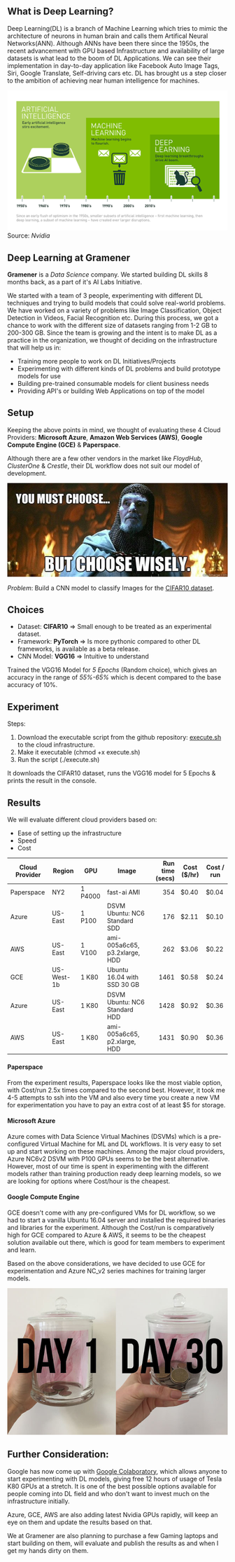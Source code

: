 ## What is Deep Learning?

Deep Learning(DL) is a branch of Machine Learning which tries to mimic the architecture of neurons in human brain and
calls them Artifical Neural Networks(ANN). Although ANNs have been there since the 1950s, the recent advancement with GPU based Infrastructure and availability of large datasets is what lead to the boom of DL Applications. We can see their implementation in day-to-day application like Facebook Auto Image Tags, Siri, Google Translate, Self-driving cars etc. DL has brought us a step closer to the ambition of achieving near human intelligence for machines.

![Deep Learning](imgs/one.png)
Source: *Nvidia*

## Deep Learning at Gramener

**Gramener** is a *Data Science* company. We started building DL skills 8 months back,
as a part of it's AI Labs Initiative.

We started with a team of 3 people, experimenting with different DL techniques and trying to build
models that could solve real-world problems. We have worked on a variety of problems like Image Classification, Object Detection in Videos, Facial Recognition etc. During this process, we got a chance to work with the different size of datasets ranging from 1-2 GB to 200-300 GB. Since the team is growing and the intent is to make DL as a practice in the organization, we thought of deciding on the infrastructure that will help us in:
- Training more people to work on DL Initiatives/Projects
- Experimenting with different kinds of DL problems and build prototype models for use
- Building pre-trained consumable models for client business needs
- Providing API's or building Web Applications on top of the model


## Setup

Keeping the above points in mind, we thought of evaluating these 4 Cloud Providers:
**Microsoft Azure**, **Amazon Web Services (AWS)**, **Google Compute Engine (GCE)** & **Paperspace**.

Although there are a few other vendors in the market like *FloydHub*, *ClusterOne* & *Crestle*, their DL workflow
does not suit our model of development.

![GPU Infrastructure](imgs/two.jpeg)

*Problem*: Build a CNN model to classify Images for the [CIFAR10 dataset](https://www.cs.toronto.edu/~kriz/cifar.html).

## Choices

- Dataset: **CIFAR10** => Small enough to be treated as an experimental dataset.
- Framework: **PyTorch** => Is more pythonic compared to other DL frameworks, is available as a beta release.
- CNN Model: **VGG16** => Intuitive to understand

Trained the VGG16 Model for *5 Epochs* (Random choice), which gives an accuracy in the range of *55%-65%* which
is decent compared to the base accuracy of 10%.

## Experiment

Steps:
1. Download the executable script from the github repository: [execute.sh](https://github.com/srm-soumya/cloud-check/blob/master/execute.sh) to the cloud infrastructure.
2. Make it executable (chmod +x execute.sh)
3. Run the script (./execute.sh)

It downloads the CIFAR10 dataset, runs the VGG16 model for 5 Epochs & prints the result in the console.

## Results

We will evaluate different cloud providers based on:
- Ease of setting up the infrastructure
- Speed
- Cost

| Cloud Provider | Region     | GPU     | Image                         | Run time (secs) | Cost ($/hr) | Cost / run |
|----------------|------------|---------|-------------------------------|----------------:|-------------|------------|
| Paperspace     | NY2        | 1 P4000 | fast-ai AMI                   |             354 |       $0.40 |      $0.04 |
| Azure          | US-East    | 1 P100  | DSVM Ubuntu: NC6 Standard SDD |             176 |       $2.11 |      $0.10 |
| AWS            | US-East    | 1 V100  | ami-005a6c65, p3.2xlarge, HDD |             262 |       $3.06 |      $0.22 |
| GCE            | US-West-1b | 1 K80   | Ubuntu 16.04 with SSD 30 GB   |            1461 |       $0.58 |      $0.24 |
| Azure          | US-East    | 1 K80   | DSVM Ubuntu: NC6 Standard HDD |            1428 |       $0.92 |      $0.36 |
| AWS            | US-East    | 1 K80   | ami-005a6c65, p2.xlarge, HDD  |            1431 |       $0.90 |      $0.36 |

#### Paperspace
From the experiment results, Paperspace looks like the most viable option, with Cost/run 2.5x times compared to the
second best. However, it took me 4-5 attempts to ssh into the VM and also every time you create a new VM for
experimentation you have to pay an extra cost of at least $5 for storage.

#### Microsoft Azure
Azure comes with Data Science Virtual Machines (DSVMs) which is a pre-configured Virtual Machine for ML and DL workflows.
It is very easy to set up and start working on these machines. Among the major cloud providers, Azure NC6v2 DSVM with P100 GPUs
seems to be the best alternative. However, most of our time is spent in experimenting with the different models rather than training
production ready deep learning models, so we are looking for options where Cost/hour is the cheapest.

#### Google Compute Engine
GCE doesn't come with any pre-configured VMs for DL workflow, so we had to start a vanilla Ubuntu 16.04 server and installed
the required binaries and libraries for the experiment. Although the Cost/run is comparatively high for GCE compared to Azure & AWS, it seems to be the cheapest solution available out there, which is good for team members to experiment and learn.

Based on the above considerations, we have decided to use GCE for experimentation and Azure NC_v2 series machines for
training larger models.

![Save Cost](imgs/three.jpg)

## Further Consideration:
Google has now come up with [Google Colaboratory](https://colab.research.google.com/), which allows anyone to start experimenting with DL models, giving free 12 hours of usage of Tesla K80 GPUs at a stretch. It is one of the best possible options available for people coming into DL field and who don't want to invest much on the infrastructure initially.

Azure, GCE, AWS are also adding latest Nvidia GPUs rapidly, will keep an eye on them and update the results based on that.

We at Gramener are also planning to purchase a few Gaming laptops and start building on them, will evaluate and publish the results as and when I get my hands dirty on them.
